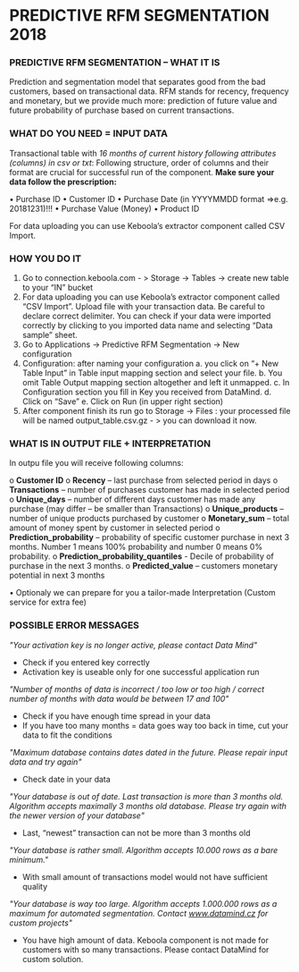 
 						            
# PREDICTIVE RFM SEGMENTATION	2018
 
### PREDICTIVE RFM SEGMENTATION – WHAT IT IS
Prediction and segmentation model that separates good from the bad customers, based on transactional data. RFM stands for recency, frequency and monetary, but we provide much more: prediction of future value and future probability of purchase based on current transactions. 

### WHAT DO YOU NEED = INPUT DATA
Transactional table with *16 months of current history following attributes (columns) in csv or txt*:
Following structure, order of columns and their format are crucial for successful run of the component. **Make sure your data follow the prescription:**

•	Purchase ID
•	Customer ID
•	Purchase Date (in YYYYMMDD format =>e.g.  20181231)!!!
•	Purchase Value (Money)
•	Product ID

For data uploading you can use Keboola’s extractor component called CSV Import.

### HOW YOU DO IT

1.	Go to connection.keboola.com - > Storage -> Tables -> create new table to your “IN” bucket
2.	For data uploading you can use Keboola’s extractor component called “CSV Import”.
Upload file with your transaction data. Be careful to declare correct delimiter. You can check if your data were imported correctly by clicking to you imported data name and selecting “Data sample” sheet.
3.	Go to Applications -> Predictive RFM Segmentation -> New configuration
4.	Configuration:  after naming your configuration
a.	 you click on “+ New Table Input” in Table input mapping section and select your file.
b.	You omit Table Output mapping section altogether and left it unmapped.
c.	In Configuration section you fill in Key you received from DataMind. 
d.	Click on “Save”
e.	Click on Run (in upper right section)
5.	After component finish its run go to Storage -> Files : your processed file will be named output_table.csv.gz - > you can download it now.

### WHAT IS IN OUTPUT FILE + INTERPRETATION

In outpu file you will receive following columns:

o	**Customer ID**
o	**Recency** – last purchase from selected period in days
o	**Transactions** – number of purchases customer has made in selected period
o	**Unique_days** – number of different days customer has made any purchase (may differ – be smaller than Transactions)
o	**Unique_products** – number of unique products purchased by customer
o	**Monetary_sum** – total amount of money spent by customer in selected period
o	**Prediction_probability** – probability of specific customer purchase in next 3 months. Number 1 means 100% probability and number 0 means 0% probability.
o	**Prediction_probability_quantiles** - Decile of probability of purchase in the next 3 months.
o	**Predicted_value** – customers monetary potential in next 3 months

•	Optionaly we can prepare for you a tailor-made Interpretation (Custom service for extra fee)

### POSSIBLE ERROR MESSAGES

*"Your activation key is no longer active, please contact Data Mind"*
-	Check if you entered key correctly
-	Activation key is useable only for one successful application run

*"Number of months of data is incorrect / too low or too high / correct number of months with data would be between 17 and 100"*
-	Check if you have enough time spread in your data
-	If you have too many months = data goes way too back in time, cut your data to fit the conditions

*"Maximum database contains dates dated in the future. Please repair input data and try again"*
-	Check date in your data

*"Your database is out of date. Last transaction is more than 3 months old. Algorithm accepts maximally 3 months old database. Please try again with the newer version of your database"*
-	Last, “newest” transaction can not be more than 3 months old

*"Your database is rather small. Algorithm accepts 10.000 rows as a bare minimum."*
-	With small amount of transactions model would not have sufficient quality

*"Your database is way too large. Algorithm accepts 1.000.000 rows as a maximum for automated segmentation. Contact www.datamind.cz for custom projects"*
-	You have high amount of data. Keboola component is not made for customers with so many transactions. Please contact DataMind for custom solution.

